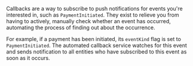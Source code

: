Callbacks are a way to subscribe to push notifications for events you're interested in, such as `PaymentInitiated`. They exist to relieve you from having to actively, manually check whether an event has occurred, automating the process of finding out about the occurrence.

For example, if a payment has been initiated, its `eventKind` flag is set to `PaymentInitiated`. The automated callback service watches for this event and sends notification to all entities who have subscribed to this event as soon as it occurs.

